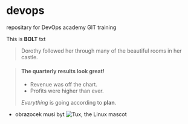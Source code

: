 # devops
repositary for DevOps academy GIT training

This is **BOLT** txt

> Dorothy followed her through many of the beautiful rooms in her castle.

> #### The quarterly results look great!
>
> - Revenue was off the chart.
> - Profits were higher than ever.
>
>  *Everything* is going according to **plan**.

* obrazocek musi byt
![Tux, the Linux mascot](/c/Users/student/Documents/GitHub/tux.png)
